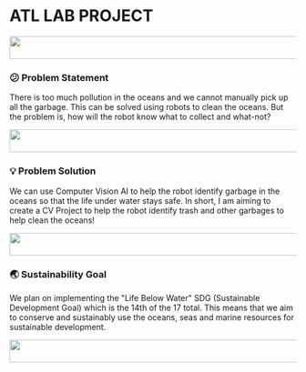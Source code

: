# **ATL LAB PROJECT**

<img src="https://i.imgur.com/dBaSKWF.gif" height="40" width="1020">

### **😕 Problem Statement**
There is too much pollution in the oceans and we cannot manually pick up all the garbage. This can be solved using robots to clean the oceans. But the problem is, how will the robot know what to collect and what-not?

<img src="https://i.imgur.com/dBaSKWF.gif" height="40" width="1020">

### **💡 Problem Solution**
We can use Computer Vision AI to help the robot identify garbage in the oceans so that the life under water stays safe. In short, I am aiming to create a CV Project to help the robot identify trash and other garbages to help clean the oceans!

<img src="https://i.imgur.com/dBaSKWF.gif" height="40" width="1020">

### **🌏 Sustainability Goal**
We plan on implementing the "Life Below Water" SDG (Sustainable Development Goal) which is the 14th of the 17 total. This means that we aim to conserve and sustainably use the oceans, seas and marine resources for sustainable development.

<img src="https://i.imgur.com/dBaSKWF.gif" height="40" width="1020">
